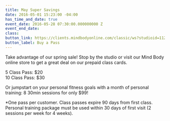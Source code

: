 ```yaml
---
title: May Super Savings
date: 2016-05-01 15:23:00 -04:00
has_time_and_date: true
event_date: 2016-05-28 07:30:00.000000000 Z
event_end_date: 
class: 
button_link: https://clients.mindbodyonline.com/classic/ws?studioid=112719&stype=41
button_label: Buy a Pass
---
```


Take advantage of our spring sale! Stop by the studio or visit our Mind Body online store to get a great deal on our prepaid class cards.

5 Class Pass: $20  
10 Class Pass: $30  

Or jumpstart on your personal fitness goals with a month of personal training: 8 30min sessions for only $99!



*One pass per customer. Class passes expire 90 days from first class. Personal training package must be used within 30 days of first visit (2 sessions per week for 4 weeks).

